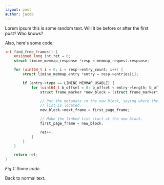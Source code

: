 ```yaml
---
layout: post
author: jacob
---
```


Lorem ipsum this is some random text. Will it be before or after the first post? Who knows?

Also, here's some code;

```c
int find_free_frames() {
    unsigned long int ret = 0;
    struct limine_memmap_response *resp = memmap_request.response;

    for (uint64_t i = 0; i < resp->entry_count; i++) {
        struct limine_memmap_entry *entry = resp->entries[i];

        if (entry->type == LIMINE_MEMMAP_USABLE) {
            for (uint64_t b_offset = 0; b_offset < entry->length; b_offset += 4096) {
                struct frame_marker *new_block = (struct frame_marker*)(entry->base + b_offset);

                // Put the metadata in the new block, saying where the next block in the linked
                // list is located.
                new_block->next_frame = first_page_frame;

                // Make the linked list start at the new block.
                first_page_frame = new_block;

                ret++;
            }
        }
    }

    return ret;
}
```
_Fig 1: Some code._

Back to normal text.